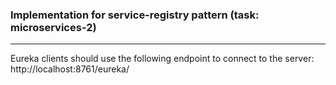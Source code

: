 ### Implementation for service-registry pattern (task: microservices-2)
***
Eureka clients should use the following endpoint to connect to the server:  
http://localhost:8761/eureka/
